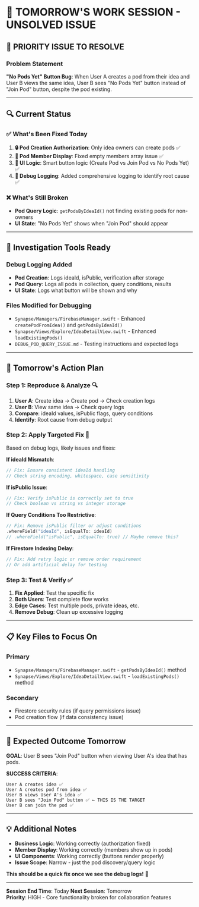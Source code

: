 # 📝 TOMORROW'S WORK SESSION - UNSOLVED ISSUE

## 🚨 **PRIORITY ISSUE TO RESOLVE**

### **Problem Statement**
**"No Pods Yet" Button Bug**: When User A creates a pod from their idea and User B views the same idea, User B sees "No Pods Yet" button instead of "Join Pod" button, despite the pod existing.

---

## 🔍 **Current Status**

### **✅ What's Been Fixed Today**
1. **🔒 Pod Creation Authorization**: Only idea owners can create pods ✅
2. **👥 Pod Member Display**: Fixed empty members array issue ✅  
3. **🎯 UI Logic**: Smart button logic (Create Pod vs Join Pod vs No Pods Yet) ✅
4. **🐞 Debug Logging**: Added comprehensive logging to identify root cause ✅

### **❌ What's Still Broken**
- **Pod Query Logic**: `getPodsByIdeaId()` not finding existing pods for non-owners
- **UI State**: "No Pods Yet" shows when "Join Pod" should appear

---

## 🔧 **Investigation Tools Ready**

### **Debug Logging Added**
- **Pod Creation**: Logs ideaId, isPublic, verification after storage
- **Pod Query**: Logs all pods in collection, query conditions, results
- **UI State**: Logs what button will be shown and why

### **Files Modified for Debugging**
- `Synapse/Managers/FirebaseManager.swift` - Enhanced `createPodFromIdea()` and `getPodsByIdeaId()`
- `Synapse/Views/Explore/IdeaDetailView.swift` - Enhanced `loadExistingPods()`
- `DEBUG_POD_QUERY_ISSUE.md` - Testing instructions and expected logs

---

## 🎯 **Tomorrow's Action Plan**

### **Step 1: Reproduce & Analyze** 🔍
1. **User A**: Create idea → Create pod → Check creation logs
2. **User B**: View same idea → Check query logs  
3. **Compare**: ideaId values, isPublic flags, query conditions
4. **Identify**: Root cause from debug output

### **Step 2: Apply Targeted Fix** 🔧
Based on debug logs, likely issues and fixes:

**If ideaId Mismatch**:
```swift
// Fix: Ensure consistent ideaId handling
// Check string encoding, whitespace, case sensitivity
```

**If isPublic Issue**:
```swift
// Fix: Verify isPublic is correctly set to true
// Check boolean vs string vs integer storage
```

**If Query Conditions Too Restrictive**:
```swift
// Fix: Remove isPublic filter or adjust conditions
.whereField("ideaId", isEqualTo: ideaId)
// .whereField("isPublic", isEqualTo: true) // Maybe remove this?
```

**If Firestore Indexing Delay**:
```swift
// Fix: Add retry logic or remove order requirement
// Or add artificial delay for testing
```

### **Step 3: Test & Verify** ✅
1. **Fix Applied**: Test the specific fix
2. **Both Users**: Test complete flow works
3. **Edge Cases**: Test multiple pods, private ideas, etc.
4. **Remove Debug**: Clean up excessive logging

---

## 📋 **Key Files to Focus On**

### **Primary**
- `Synapse/Managers/FirebaseManager.swift` - `getPodsByIdeaId()` method
- `Synapse/Views/Explore/IdeaDetailView.swift` - `loadExistingPods()` method

### **Secondary** 
- Firestore security rules (if query permissions issue)
- Pod creation flow (if data consistency issue)

---

## 🎯 **Expected Outcome Tomorrow**

**GOAL**: User B sees "Join Pod" button when viewing User A's idea that has pods.

**SUCCESS CRITERIA**:
```
User A creates idea ✅
User A creates pod from idea ✅  
User B views User A's idea ✅
User B sees "Join Pod" button ✅ ← THIS IS THE TARGET
User B can join the pod ✅
```

---

## 💡 **Additional Notes**

- **Business Logic**: Working correctly (authorization fixed)
- **Member Display**: Working correctly (members show up in pods)
- **UI Components**: Working correctly (buttons render properly)
- **Issue Scope**: Narrow - just the pod discovery/query logic

**This should be a quick fix once we see the debug logs!** 🚀

---

**Session End Time**: Today
**Next Session**: Tomorrow  
**Priority**: HIGH - Core functionality broken for collaboration features 